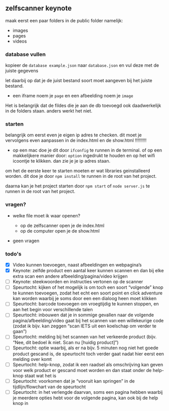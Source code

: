 ## zelfscanner keynote

maak eerst een paar folders in de public folder
namelijk:

- images
- pages
- videos

### database vullen

kopieer de `database example.json` naar `database.json` en vul deze met de juiste gegevens

let daarbij op dat je de juist bestand soort moet aangeven bij het juiste bestand.

- een iframe noem je `page` en een afbeelding noem je `image`

Het is belangrijk dat de fildes die je aan de db toevoegd ook daadwerkelijk in de folders staan. anders werkt het niet.

### starten

belangrijk om eerst even je eigen ip adres te checken. dit moet je vervolgens even aanpassen in de index.html en de show.html !!!!!!!!!

- op een mac doe je dit door `ifconfig` te runnen in de terminal. of op een makkelijkere manier door: `option` ingedrukt te houden en op het wifi icoontje te klikken. dan zie je je ip adres staan.

om het de eerste keer te starten moeten er wat libraries geinstalleerd worden. dit doe je door `npm install` te runnen in de root van het project.

daarna kan je het project starten door `npm start` of `node server.js` te runnen in de root van het project.

### vragen?

- welke file moet ik waar openen?

  - op de zelfscanner open je de index.html
  - op de computer open je de show.html

- geen vragen

### todo's

- [x] Video kunnen toevoegen, naast afbeeldingen en webpagina’s
- [x] Keynote: zelfde product een aantal keer kunnen scannen en dan bij elke extra scan een andere afbeelding/pagina/video krijgen
- [ ] Keynote: steekwoorden en instructies vertonen op de scanner
- [ ] Speurtocht: kijken of het mogelijk is om toch een soort “volgende” knop te kunnen toevoegen, zodat het echt een soort point en click adventure kan worden waarbij je soms door een een dialoog heen moet klikken
- [ ] Speurtocht: barcode toevoegen om vroegtijdig te kunnen stoppen, en aan het begin voor verschillende talen
- [ ] Speurtocht: inbouwen dat je in sommige gevallen naar de volgende pagina/afbeelding/video gaat bij het scannen van een willekeurige code (zodat ik bijv. kan zeggen “scan IETS uit een koelschap om verder te gaan”)
- [ ] Speurtocht: melding bij het scannen van het verkeerde product (bijv. “Nee, dit bedoel ik niet. Scan nu [huidig product]”)
- [ ] Speurtocht: optie waarbij, als er na bijv. 5 minuten nog niet het goede product gescand is, de speurtocht toch verder gaat nadat hier eerst een melding over komt
- [ ] Speurtocht: help-knop, zodat ik een raadsel als omschrijving kan geven voor welk product er gescand moet worden en dan staat onder de help-knop staat wat het is
- [ ] Speurtocht: voorkomen dat je “vooruit kan springen” in de tijdlijn/flowchart van de speurtocht
- [ ] Speurtocht: in het verlengde daarvan, soms een pagina hebben waarbij je meerdere opties hebt voor de volgende pagina, kan ook bij de help knop in
